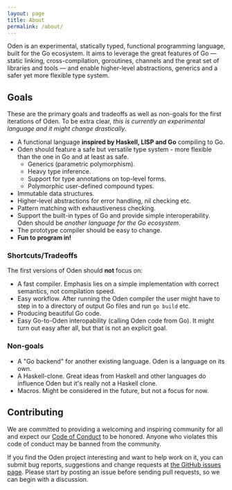 ```yaml
---
layout: page
title: About
permalink: /about/
---
```


Oden is an experimental, statically typed, functional programming language,
built for the Go ecosystem. It aims to leverage the great features of Go
&mdash; static linking, cross-compilation, goroutines, channels and the
great set of libraries and tools &mdash; and enable higher-level
abstractions, generics and a safer yet more flexible type system.

## Goals

These are the primary goals and tradeoffs as well as non-goals for the
first iterations of Oden. To be extra clear, *this is currently an
experimental language and it might change drastically*.

* A functional language **inspired by Haskell, LISP and Go** compiling
  to Go.
* Oden should feature a safe but versatile type system - more flexible than the
  one in Go and at least as safe.
  - Generics (parametric polymorphism).
  - Heavy type inference.
  - Support for type annotations on top-level forms.
  - Polymorphic user-defined compound types.
* Immutable data structures.
* Higher-level abstractions for error handling, nil checking etc.
* Pattern matching with exhaustiveness checking.
* Support the built-in types of Go and provide simple interoperability. Oden
  should be *another language for the Go ecosystem*.
* The prototype compiler should be easy to change.
* **Fun to program in!**

### Shortcuts/Tradeoffs

The first versions of Oden should **not** focus on:

* A fast compiler. Emphasis lies on a simple implementation with
  correct semantics, not compilation speed.
* Easy workflow. After running the Oden compiler the user might
  have to step in to a directory of output Go files and run `go build`
  etc.
* Producing beautiful Go code.
* Easy Go-to-Oden interopability (calling Oden code from Go). It
  might turn out easy after all, but that is not an explicit goal.

### Non-goals

* A "Go backend" for another existing language. Oden is a language on its own.
* A Haskell-clone. Great ideas from Haskell and other languages do influence
  Oden but it's really not a Haskell clone.
* Macros. Might be considered in the future, but not a focus for now.

## Contributing

We are committed to providing a welcoming and inspiring community for all and
expect our [Code of Conduct](/code-of-conduct/) to be
honored. Anyone who violates this code of conduct may be banned from the
community.

If you find the Oden project interesting and want to help work on it, you
can submit bug reports, suggestions and change requests at
[the GitHub issues page](https://github.com/oden-lang/oden/issues). Please
start by posting an issue before sending pull requests, so we can begin with a
discussion.

